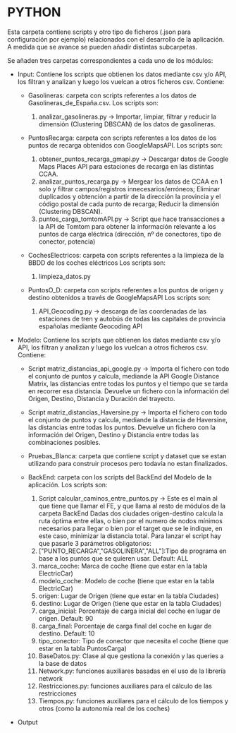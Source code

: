 # PYTHON

Esta carpeta contiene scripts y otro tipo de ficheros (.json para configuración por ejemplo) relacionados con el desarrollo de la aplicación.
A medida que se avance se pueden añadir distintas subcarpetas.

Se añaden tres carpetas correspondientes a cada uno de los módulos:
- Input: Contiene los scripts que obtienen los datos mediante csv y/o API, los filtran y analizan y luego los vuelcan a otros ficheros csv. 
  Contiene:
    - Gasolineras: carpeta con scripts referentes a los datos de Gasolineras_de_España.csv. 
      Los scripts son: 
      1) analizar_gasolineras.py -> Importar, limpiar, filtrar y reducir la dimensión (Clustering DBSCAN) de los datos de gasolineras.

    - PuntosRecarga: carpeta con scripts referentes a los datos de los puntos de recarga obtenidos con GoogleMapsAPI. 
      Los scripts son: 
      1) obtener_puntos_recarga_gmapi.py -> Descargar datos de Google Maps Places API para estaciones de recarga en las distintas CCAA.
      2) analizar_puntos_recarga.py -> Mergear los datos de CCAA en 1 solo y filtrar campos/registros innecesarios/erróneos;
                                       Eliminar duplicados y obtención a partir de la dirección la provincia y el código postal de cada punto de recarga;
                                       Reducir la dimensión (Clustering DBSCAN).
      3) puntos_carga_tomtomAPI.py -> Script que hace transacciones a la API de Tomtom para obtener la información relevante a los puntos de carga eléctrica (dirección, nº de conectores, tipo de conector, potencia)

    - CochesElectricos: carpeta con scripts referentes a la limpieza de la BBDD de los coches eléctricos
      Los scripts son:
      1) limpieza_datos.py 

     - PuntosO_D: carpeta con scripts referentes a los puntos de origen y destino obtenidos a través de GoogleMapsAPI
       Los scripts son:
       1) API_Geocoding.py -> descarga de las coordenadas de las estaciones de tren y autobús de todas las capitales de provincia españolas mediante Geocoding API


- Modelo: Contiene los scripts que obtienen los datos mediante csv y/o API, los filtran y analizan y luego los vuelcan a otros ficheros csv. 
  Contiene:
    - Script matriz_distancias_api_google.py -> Importa el fichero con todo el conjunto de puntos y calcula, mediande la API Google Distance Matrix, las distancias entre todas los puntos y el tiempo que se tarda en recorrer esa distancia. Devuelve un fichero con la información del Origen, Destino, Distancia y Duración del trayecto.

    - Script matriz_distancias_Haversine.py -> Importa el fichero con todo el conjunto de puntos y calcula, mediande la distancia de Haversine, las distancias entre todas los puntos. Devuelve un fichero con la información del Origen, Destino y Distancia entre todas las combinaciones posibles.

    - Pruebas_Blanca: carpeta que contiene script y dataset que se estan utilizando para construir procesos pero todavía no estan finalizados.

    - BackEnd: carpeta con los scripts del BackEnd del Modelo de la aplicación.
      Los scripts son: 
      1) Script calcular_caminos_entre_puntos.py -> Este es el main al que tiene que llamar el FE, y que llama al resto de módulos de la carpeta BackEnd
      Dadas dos ciudades origen-destino calcula la ruta óptima entre ellas, o bien por el numero de nodos mínimos necesarios para llegar o bien por el target que se le indique, en este caso, minimizar la distancia total.
      Para lanzar el script hay que pasarle 3 parámetros obligatorios:
        1) ["PUNTO_RECARGA","GASOLINERA","ALL"]:Tipo de programa en base a los puntos que se quieren usar. Default: ALL
        2) marca_coche: Marca de coche (tiene que estar en la tabla ElectricCar)
        3) modelo_coche: Modelo de coche (tiene que estar en la tabla ElectricCar)
        4) origen: Lugar de Origen (tiene que estar en la tabla Ciudades)
        5) destino: Lugar de Origen (tiene que estar en la tabla Ciudades)
        6) carga_inicial: Porcentaje de carga inicial del coche en lugar de origen. Default: 90
        7) carga_final: Porcentaje de carga final del coche en lugar de destino. Default: 10
        8) tipo_conector: Tipo de conector que necesita el coche (tiene que estar en la tabla PuntosCarga)
      2) BaseDatos.py: Clase al que gestiona la conexión y las queries a la base de datos
      3) Network.py: funciones auxiliares basadas en el uso de la librería network
      4) Restricciones.py: funciones auxiliares para el cálculo de las restricciones 
      5) Tiempos.py: funciones auxiliares para el cálculo de los tiempos y otros (como la autonomía real de los coches)


- Output